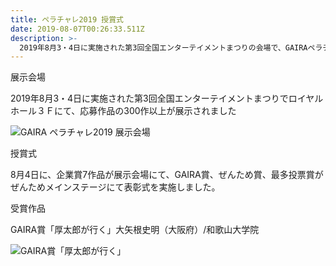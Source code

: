 ```yaml
---
title: ペラチャレ2019 授賞式
date: 2019-08-07T00:26:33.511Z
description: >-
  2019年8月3・4日に実施された第3回全国エンターテイメントまつりの会場で、GAIRAペラチャレ2019の応募作品展示が行われました。最終日の4日には展示会場とメインステージにて受賞作の授賞式が行われました！
---
```

展示会場

2019年8月3・4日に実施された第3回全国エンターテイメントまつりでロイヤルホール３Ｆにて、応募作品の300作以上が展示されました

![GAIRA ペラチャレ2019 展示会場](/img/img_20190803_100444.jpg "GAIRA ペラチャレ2019 展示会場")



授賞式

8月4日に、企業賞7作品が展示会場にて、GAIRA賞、ぜんため賞、最多投票賞がぜんためメインステージにて表彰式を実施しました。

受賞作品

GAIRA賞「厚太郎が行く」大矢根史明（大阪府）/和歌山大学院

![GAIRA賞「厚太郎が行く」](/img/275_000001.jpg "GAIRA賞「厚太郎が行く」")
